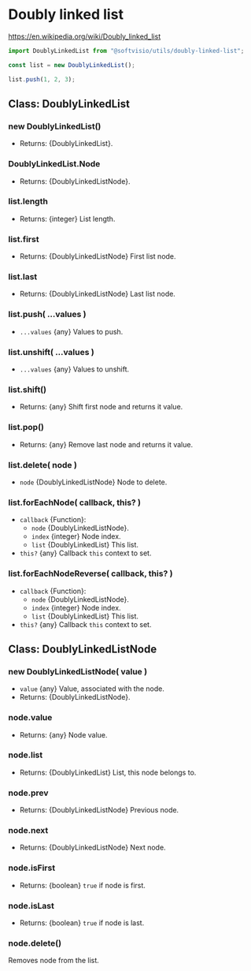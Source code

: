 # Doubly linked list

<https://en.wikipedia.org/wiki/Doubly_linked_list>

```javascript
import DoublyLinkedList from "@softvisio/utils/doubly-linked-list";

const list = new DoublyLinkedList();

list.push(1, 2, 3);
```

## Class: DoublyLinkedList

### new DoublyLinkedList()

-   Returns: {DoublyLinkedList}.

### DoublyLinkedList.Node

-   Returns: {DoublyLinkedListNode}.

### list.length

-   Returns: {integer} List length.

### list.first

-   Returns: {DoublyLinkedListNode} First list node.

### list.last

-   Returns: {DoublyLinkedListNode} Last list node.

### list.push( ...values )

-   `...values` {any} Values to push.

### list.unshift( ...values )

-   `...values` {any} Values to unshift.

### list.shift()

-   Returns: {any} Shift first node and returns it value.

### list.pop()

-   Returns: {any} Remove last node and returns it value.

### list.delete( node )

-   `node` {DoublyLinkedListNode} Node to delete.

### list.forEachNode( callback, this? )

-   `callback` {Function}:
    -   `node` {DoublyLinkedListNode}.
    -   `index` {integer} Node index.
    -   `list` {DoublyLinkedList} This list.
-   `this?` {any} Callback `this` context to set.

### list.forEachNodeReverse( callback, this? )

-   `callback` {Function}:
    -   `node` {DoublyLinkedListNode}.
    -   `index` {integer} Node index.
    -   `list` {DoublyLinkedList} This list.
-   `this?` {any} Callback `this` context to set.

## Class: DoublyLinkedListNode

### new DoublyLinkedListNode( value )

-   `value` {any} Value, associated with the node.
-   Returns: {DoublyLinkedListNode}.

### node.value

-   Returns: {any} Node value.

### node.list

-   Returns: {DoublyLinkedList} List, this node belongs to.

### node.prev

-   Returns: {DoublyLinkedListNode} Previous node.

### node.next

-   Returns: {DoublyLinkedListNode} Next node.

### node.isFirst

-   Returns: {boolean} `true` if node is first.

### node.isLast

-   Returns: {boolean} `true` if node is last.

### node.delete()

Removes node from the list.
